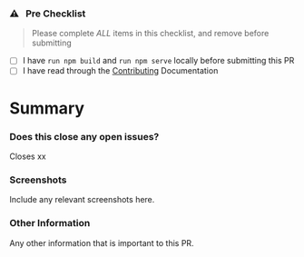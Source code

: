 ### ⚠️ &nbsp;&nbsp;Pre Checklist

> Please complete _ALL_ items in this checklist, and remove before submitting

- [ ] I have `run npm build` and `run npm serve` locally before submitting this PR
- [ ] I have read through the [Contributing](https://devlake.apache.org/community/) Documentation

# Summary

<!--
Thanks for submitting a PR! We appreciate you spending the time to work on these changes. Please fill out as many sections below as possible.
-->

### Does this close any open issues?
Closes xx

### Screenshots
Include any relevant screenshots here.

### Other Information
Any other information that is important to this PR.
